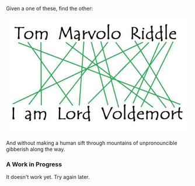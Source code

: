 Given a one of these, find the other:

![Tom Marvolo Riddle -> I am Lord Voldemort](map.jpg)

And without making a human sift through mountains of unpronouncible gibberish along the way.

### A Work in Progress

It doesn't work yet.  Try again later.
